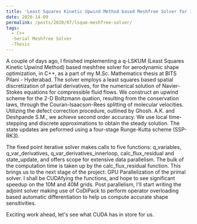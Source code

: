 ```yaml
---
title: 'Least Squares Kinetic Upwind Method based Meshfree Solver for Inviscid Compressible Flows'
date: 2020-14-09
permalink: /posts/2020/07/lsqum-meshfree-solver/
tags:
  - C++ 
  -Serial Meshfree Solver 
  -Thesis
---
```


A couple of days ago, I finished implementing a q-LSKUM (Least Squares Kinetic Upwind Method) based meshfree solver for aerodynamic shape optimization, in C++, as a part of my M.Sc. Mathematics thesis at BITS Pilani - Hyderabad. The solver employs a least squares based spatial discretization of partial derivatives, for the numerical solution of Navier-Stokes equations for compressible fluid flows. We construct an upwind scheme for the 2-D Boltzmann quation, resulting from the conservation laws, through the Couran-Isaacson-Rees splitting of molecular velocities. Utilizing the defect correction procedure, outlined by Ghosh. A.K. and Deshpande S.M., we achieve second order accuracy. We use local time-stepping and discrete approximations to obtain the steady solution. The state updates are peformed using a four-stage Runge-Kutta scheme (SSP-RK3).

The fixed point iterative solver makes calls to five functions: q_variables, q_var_derivatives, q_var_derivatives_innerloop, calc_flux_residual and state_update, and offers scope for extensive data parallelism. The bulk of the computation time is taken up by the calc_flux_residual function. This brings us to the next stage of the project: GPU Parallelization of the primal solver. I shall be CUDAfying the functions, and hope to see significant speedup on the 10M and 40M grids. Post parallelism, I'll start writing the adjoint solver making use of CoDiPack to perform operator overloading based automatic differentiation to help us compute accurate shape sensitivities. 

Exciting work ahead, let's see what CUDA has in store for us.
